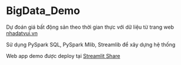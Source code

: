 # BigData_Demo
Dự đoán giá bất động sản theo thời gian thực với dữ liệu từ trang web [nhadatvui.vn](nhadatvui.vn)

Sử dụng PySpark SQL, PySpark Mlib, Streamlib để xây dựng hệ thống

Web app demo được deploy tại [Streamlit Share](https://qtuong1729-project-ds200-app-59icpx.streamlitapp.com/)